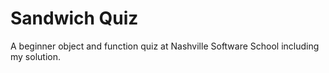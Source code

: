# Sandwich Quiz

A beginner object and function quiz at Nashville Software School including my solution.